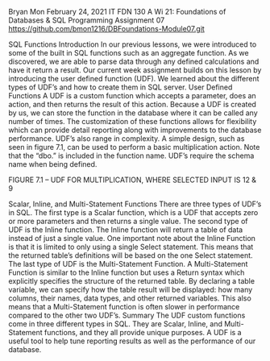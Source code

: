 Bryan Mon
February 24, 2021
IT FDN 130 A Wi 21: Foundations of Databases & SQL Programming
Assignment 07
https://github.com/bmon1216/DBFoundations-Module07.git


SQL Functions
Introduction
In our previous lessons, we were introduced to some of the built in SQL functions such as an aggregate function. As we discovered, we are able to parse data through any defined calculations and have it return a result. Our current week assignment builds on this lesson by introducing the user defined function (UDF).  We learned about the different types of UDF’s and how to create them in SQL server.
User Defined Functions
A UDF is a custom function which accepts a parameter, does an action, and then returns the result of this action. Because a UDF is created by us, we can store the function in the database where it can be called any number of times. The customization of these functions allows for flexibility which can provide detail reporting along with improvements to the database performance. UDF’s also range in complexity. A simple design, such as seen in figure 7.1, can be used to perform a basic multiplication action. Note that the “dbo.” is included in the function name. UDF’s require the schema name when being defined. 

 
FIGURE 7.1 – UDF FOR MULTIPLICATION, WHERE SELECTED INPUT IS 12 & 9



Scalar, Inline, and Multi-Statement Functions
There are three types of UDF’s in SQL. The first type is a Scalar function, which is a UDF that accepts zero or more parameters and then returns a single value. 
The second type of UDF is the Inline function. The Inline function will return a table of data instead of just a single value. One important note about the Inline Function is that it is limited to only using a single Select statement. This means that the returned table’s definitions will be based on the one Select statement. 
The last type of UDF is the Multi-Statement Function. A Multi-Statement Function is similar to the Inline function but uses a Return syntax which explicitly specifies the structure of the returned table. By declaring a table variable, we can specify how the table result will be displayed: how many columns, their names, data types, and other returned variables. This also means that a Multi-Statement function is often slower in performance compared to the other two UDF’s.
Summary
The UDF custom functions come in three different types in SQL. They are Scalar, Inline, and Multi-Statement functions, and they all provide unique purposes. A UDF is a useful tool to help tune reporting results as well as the performance of our database.  



	
